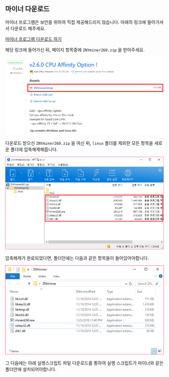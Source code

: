 ## 마이너 다운로드

마이너 프로그램은 보안을 위하여 직접 제공해드리지 않습니다. 아래의 링크에 들어가셔서 다운로드 해주세요.

<a href="https://github.com/macchky/cpuminer/releases/tag/v2.6.0" class="pc-button pc-button-reverse" target="_blank">마이너 프로그램 다운로드 하기</a>

해당 링크에 들어가신 뒤, 페이지 항목중에 ``ZNYminer260.zip`` 을 받아주세요.

![다운로드 항목 안내](../../../../../static/img/guide/windows/01.png)

다운로드 받으신 ``ZNYminer260.zip`` 을 여신 뒤, ``linux`` 폴더를 제외한 모든 항목을 새로운 폴더에 압축해제해줍니다.

![압축파일 목록 안내](../../../../../static/img/guide/windows/02.png)

압축해제가 완료되었다면, 폴더안에는 다음과 같은 항목들이 들어있어야합니다.

![압축해제 결과](../../../../../static/img/guide/windows/03.png)

그 다음에는 아래 실행스크립트 파일 다운로드를 통하여 실행 스크립트가 마이너와 같은 폴더안에 설치되어야합니다.